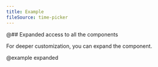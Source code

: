```yaml
---
title: Example
fileSource: time-picker
---
```


@## Expanded access to all the components

For deeper customization, you can expand the component.

@example expanded
